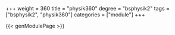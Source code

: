 +++
weight = 360
title = "physik360"
degree = "bsphysik2"
tags = ["bsphysik2", "physik360"]
categories = ["module"]
+++

{{< genModulePage >}}

